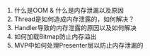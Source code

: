 1. 什么是OOM & 什么是内存泄漏以及原因
2. Thread是如何造成内存泄露的，如何解决？
3. Handler导致的内存泄露的原因以及如何解决
4. 如何加载Bitmap防止内存溢出
5. MVP中如何处理Presenter层以防止内存泄漏的